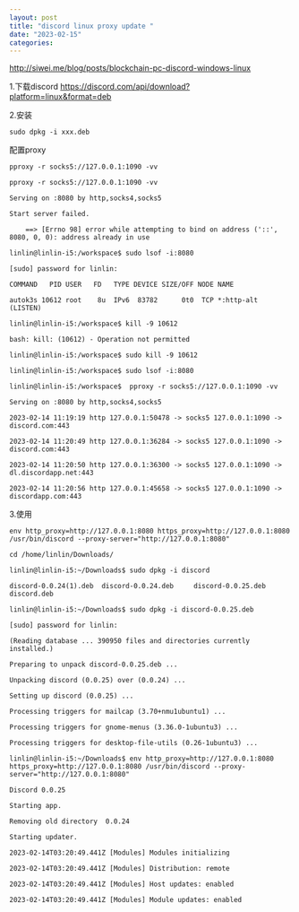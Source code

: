 ```yaml
---
layout: post
title: "discord linux proxy update "
date: "2023-02-15"
categories: 
---
```

<p><a href="http://siwei.me/blog/posts/blockchain-pc-discord-windows-linux">http://siwei.me/blog/posts/blockchain-pc-discord-windows-linux</a></p>

<p>1.下载discord <a href="https://discord.com/api/download?platform=linux&amp;format=deb">https://discord.com/api/download?platform=linux&amp;format=deb</a></p>

<p>2.安装</p>

<pre>
<code>sudo dpkg -i xxx.deb</code></pre>

<p>配置proxy</p>

<pre>
<code>pproxy -r socks5://127.0.0.1:1090 -vv</code></pre>

<pre>
<code>pproxy -r socks5://127.0.0.1:1090 -vv

Serving on :8080 by http,socks4,socks5

Start server failed.

&nbsp;&nbsp; &nbsp;==&gt; [Errno 98] error while attempting to bind on address (&#39;::&#39;, 8080, 0, 0): address already in use

linlin@linlin-i5:/workspace$ sudo lsof -i:8080

[sudo] password for linlin:

COMMAND&nbsp;&nbsp; PID USER&nbsp;&nbsp; FD&nbsp;&nbsp; TYPE DEVICE SIZE/OFF NODE NAME

autok3s 10612 root&nbsp;&nbsp;&nbsp; 8u&nbsp; IPv6&nbsp; 83782&nbsp;&nbsp;&nbsp;&nbsp;&nbsp; 0t0&nbsp; TCP *:http-alt (LISTEN)

linlin@linlin-i5:/workspace$ kill -9 10612

bash: kill: (10612) - Operation not permitted

linlin@linlin-i5:/workspace$ sudo kill -9 10612

linlin@linlin-i5:/workspace$ sudo lsof -i:8080

linlin@linlin-i5:/workspace$&nbsp; pproxy -r socks5://127.0.0.1:1090 -vv

Serving on :8080 by http,socks4,socks5

2023-02-14 11:19:19 http 127.0.0.1:50478 -&gt; socks5 127.0.0.1:1090 -&gt; discord.com:443

2023-02-14 11:20:49 http 127.0.0.1:36284 -&gt; socks5 127.0.0.1:1090 -&gt; discord.com:443

2023-02-14 11:20:50 http 127.0.0.1:36300 -&gt; socks5 127.0.0.1:1090 -&gt; dl.discordapp.net:443

2023-02-14 11:20:56 http 127.0.0.1:45658 -&gt; socks5 127.0.0.1:1090 -&gt; discordapp.com:443</code></pre>

<p>3.使用</p>

<pre>
<code>env http_proxy=http://127.0.0.1:8080 https_proxy=http://127.0.0.1:8080 /usr/bin/discord --proxy-server=&quot;http://127.0.0.1:8080&quot;</code></pre>

<pre>
<code>cd /home/linlin/Downloads/

linlin@linlin-i5:~/Downloads$ sudo dpkg -i discord

discord-0.0.24(1).deb&nbsp; discord-0.0.24.deb&nbsp;&nbsp;&nbsp;&nbsp; discord-0.0.25.deb&nbsp;&nbsp;&nbsp;&nbsp; discord.deb&nbsp;&nbsp;&nbsp;&nbsp;&nbsp;&nbsp;&nbsp;&nbsp;&nbsp;&nbsp; &nbsp;

linlin@linlin-i5:~/Downloads$ sudo dpkg -i discord-0.0.25.deb

[sudo] password for linlin:

(Reading database ... 390950 files and directories currently installed.)

Preparing to unpack discord-0.0.25.deb ...

Unpacking discord (0.0.25) over (0.0.24) ...

Setting up discord (0.0.25) ...

Processing triggers for mailcap (3.70+nmu1ubuntu1) ...

Processing triggers for gnome-menus (3.36.0-1ubuntu3) ...

Processing triggers for desktop-file-utils (0.26-1ubuntu3) ...

linlin@linlin-i5:~/Downloads$ env http_proxy=http://127.0.0.1:8080 https_proxy=http://127.0.0.1:8080 /usr/bin/discord --proxy-server=&quot;http://127.0.0.1:8080&quot;

Discord 0.0.25

Starting app.

Removing old directory&nbsp; 0.0.24

Starting updater.

2023-02-14T03:20:49.441Z [Modules] Modules initializing

2023-02-14T03:20:49.441Z [Modules] Distribution: remote

2023-02-14T03:20:49.441Z [Modules] Host updates: enabled

2023-02-14T03:20:49.441Z [Modules] Module updates: enabled</code></pre>

<p>&nbsp;</p>


